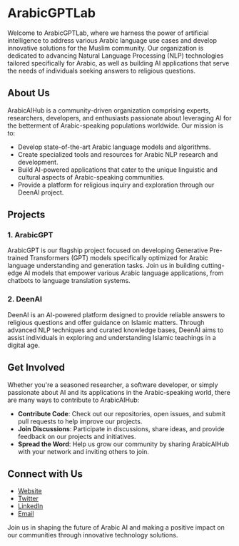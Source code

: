 # ArabicGPTLab

Welcome to ArabicGPTLab, where we harness the power of artificial intelligence to address various Arabic language use cases and develop innovative solutions for the Muslim community. Our organization is dedicated to advancing Natural Language Processing (NLP) technologies tailored specifically for Arabic, as well as building AI applications that serve the needs of individuals seeking answers to religious questions.

## About Us

ArabicAIHub is a community-driven organization comprising experts, researchers, developers, and enthusiasts passionate about leveraging AI for the betterment of Arabic-speaking populations worldwide. Our mission is to:

- Develop state-of-the-art Arabic language models and algorithms.
- Create specialized tools and resources for Arabic NLP research and development.
- Build AI-powered applications that cater to the unique linguistic and cultural aspects of Arabic-speaking communities.
- Provide a platform for religious inquiry and exploration through our DeenAI project.

## Projects

### 1. ArabicGPT
ArabicGPT is our flagship project focused on developing Generative Pre-trained Transformers (GPT) models specifically optimized for Arabic language understanding and generation tasks. Join us in building cutting-edge AI models that empower various Arabic language applications, from chatbots to language translation systems.

### 2. DeenAI
DeenAI is an AI-powered platform designed to provide reliable answers to religious questions and offer guidance on Islamic matters. Through advanced NLP techniques and curated knowledge bases, DeenAI aims to assist individuals in exploring and understanding Islamic teachings in a digital age.

## Get Involved

Whether you're a seasoned researcher, a software developer, or simply passionate about AI and its applications in the Arabic-speaking world, there are many ways to contribute to ArabicAIHub:

- **Contribute Code**: Check out our repositories, open issues, and submit pull requests to help improve our projects.
- **Join Discussions**: Participate in discussions, share ideas, and provide feedback on our projects and initiatives.
- **Spread the Word**: Help us grow our community by sharing ArabicAIHub with your network and inviting others to join.

## Connect with Us

- [Website](https://arabicaihub.org)
- [Twitter](https://twitter.com/ArabicAIHub)
- [LinkedIn](https://www.linkedin.com/company/arabicaihub)
- [Email](mailto:contact@arabicaihub.org)

Join us in shaping the future of Arabic AI and making a positive impact on our communities through innovative technology solutions.



